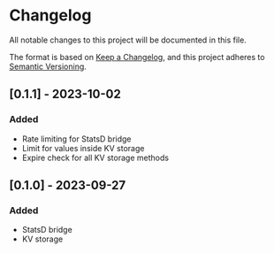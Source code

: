 # Changelog
All notable changes to this project will be documented in this file.

The format is based on [Keep a Changelog](https://keepachangelog.com/en/1.0.0/),
and this project adheres to [Semantic Versioning](https://semver.org/spec/v2.0.0.html).

## [0.1.1] - 2023-10-02

### Added

- Rate limiting for StatsD bridge
- Limit for values inside KV storage
- Expire check for all KV storage methods

## [0.1.0] - 2023-09-27

### Added

- StatsD bridge
- KV storage
